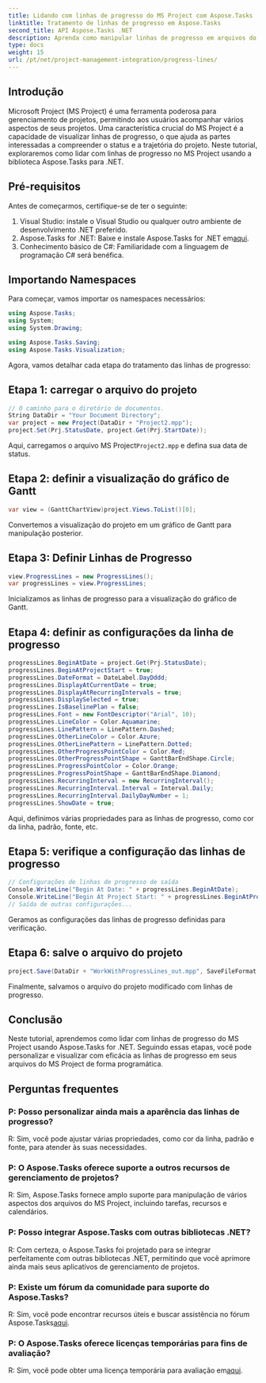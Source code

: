```yaml
---
title: Lidando com linhas de progresso do MS Project com Aspose.Tasks
linktitle: Tratamento de linhas de progresso em Aspose.Tasks
second_title: API Aspose.Tasks .NET
description: Aprenda como manipular linhas de progresso em arquivos do MS Project usando Aspose.Tasks for .NET, aprimorando a visualização e o gerenciamento do projeto.
type: docs
weight: 15
url: /pt/net/project-management-integration/progress-lines/
---
```

## Introdução
Microsoft Project (MS Project) é uma ferramenta poderosa para gerenciamento de projetos, permitindo aos usuários acompanhar vários aspectos de seus projetos. Uma característica crucial do MS Project é a capacidade de visualizar linhas de progresso, o que ajuda as partes interessadas a compreender o status e a trajetória do projeto. Neste tutorial, exploraremos como lidar com linhas de progresso no MS Project usando a biblioteca Aspose.Tasks para .NET.
## Pré-requisitos
Antes de começarmos, certifique-se de ter o seguinte:
1. Visual Studio: instale o Visual Studio ou qualquer outro ambiente de desenvolvimento .NET preferido.
2.  Aspose.Tasks for .NET: Baixe e instale Aspose.Tasks for .NET em[aqui](https://releases.aspose.com/tasks/net/).
3. Conhecimento básico de C#: Familiaridade com a linguagem de programação C# será benéfica.

## Importando Namespaces
Para começar, vamos importar os namespaces necessários:
```csharp
using Aspose.Tasks;
using System;
using System.Drawing;

using Aspose.Tasks.Saving;
using Aspose.Tasks.Visualization;
```
Agora, vamos detalhar cada etapa do tratamento das linhas de progresso:
## Etapa 1: carregar o arquivo do projeto
```csharp
// O caminho para o diretório de documentos.
String DataDir = "Your Document Directory";
var project = new Project(DataDir + "Project2.mpp");
project.Set(Prj.StatusDate, project.Get(Prj.StartDate));
```
 Aqui, carregamos o arquivo MS Project`Project2.mpp` e defina sua data de status.
## Etapa 2: definir a visualização do gráfico de Gantt
```csharp
var view = (GanttChartView)project.Views.ToList()[0];
```
Convertemos a visualização do projeto em um gráfico de Gantt para manipulação posterior.
## Etapa 3: Definir Linhas de Progresso
```csharp
view.ProgressLines = new ProgressLines();
var progressLines = view.ProgressLines;
```
Inicializamos as linhas de progresso para a visualização do gráfico de Gantt.
## Etapa 4: definir as configurações da linha de progresso
```csharp
progressLines.BeginAtDate = project.Get(Prj.StatusDate);
progressLines.BeginAtProjectStart = true;
progressLines.DateFormat = DateLabel.DayDddd;
progressLines.DisplayAtCurrentDate = true;
progressLines.DisplayAtRecurringIntervals = true;
progressLines.DisplaySelected = true;
progressLines.IsBaselinePlan = false;
progressLines.Font = new FontDescriptor("Arial", 10);
progressLines.LineColor = Color.Aquamarine;
progressLines.LinePattern = LinePattern.Dashed;
progressLines.OtherLineColor = Color.Azure;
progressLines.OtherLinePattern = LinePattern.Dotted;
progressLines.OtherProgressPointColor = Color.Red;
progressLines.OtherProgressPointShape = GanttBarEndShape.Circle;
progressLines.ProgressPointColor = Color.Orange;
progressLines.ProgressPointShape = GanttBarEndShape.Diamond;
progressLines.RecurringInterval = new RecurringInterval();
progressLines.RecurringInterval.Interval = Interval.Daily;
progressLines.RecurringInterval.DailyDayNumber = 1;
progressLines.ShowDate = true;
```
Aqui, definimos várias propriedades para as linhas de progresso, como cor da linha, padrão, fonte, etc.
## Etapa 5: verifique a configuração das linhas de progresso
```csharp
// Configurações de linhas de progresso de saída
Console.WriteLine("Begin At Date: " + progressLines.BeginAtDate);
Console.WriteLine("Begin At Project Start: " + progressLines.BeginAtProjectStart);
// Saída de outras configurações...
```
Geramos as configurações das linhas de progresso definidas para verificação.
## Etapa 6: salve o arquivo do projeto
```csharp
project.Save(DataDir + "WorkWithProgressLines_out.mpp", SaveFileFormat.Mpp);
```
Finalmente, salvamos o arquivo do projeto modificado com linhas de progresso.

## Conclusão
Neste tutorial, aprendemos como lidar com linhas de progresso do MS Project usando Aspose.Tasks for .NET. Seguindo essas etapas, você pode personalizar e visualizar com eficácia as linhas de progresso em seus arquivos do MS Project de forma programática.
## Perguntas frequentes
### P: Posso personalizar ainda mais a aparência das linhas de progresso?
R: Sim, você pode ajustar várias propriedades, como cor da linha, padrão e fonte, para atender às suas necessidades.
### P: O Aspose.Tasks oferece suporte a outros recursos de gerenciamento de projetos?
R: Sim, Aspose.Tasks fornece amplo suporte para manipulação de vários aspectos dos arquivos do MS Project, incluindo tarefas, recursos e calendários.
### P: Posso integrar Aspose.Tasks com outras bibliotecas .NET?
R: Com certeza, o Aspose.Tasks foi projetado para se integrar perfeitamente com outras bibliotecas .NET, permitindo que você aprimore ainda mais seus aplicativos de gerenciamento de projetos.
### P: Existe um fórum da comunidade para suporte do Aspose.Tasks?
 R: Sim, você pode encontrar recursos úteis e buscar assistência no fórum Aspose.Tasks[aqui](https://forum.aspose.com/c/tasks/15).
### P: O Aspose.Tasks oferece licenças temporárias para fins de avaliação?
 R: Sim, você pode obter uma licença temporária para avaliação em[aqui](https://purchase.aspose.com/temporary-license/).